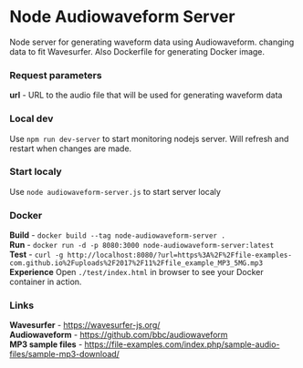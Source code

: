 # Node Audiowaveform Server
Node server for generating waveform data using Audiowaveform. changing data to fit Wavesurfer. Also 
Dockerfile for generating Docker image.

### Request parameters
**url** -  URL to the audio file that will be used for generating waveform data

### Local dev
Use `npm run dev-server` to start monitoring nodejs server. Will refresh and restart when changes are made.

### Start localy
Use `node audiowaveform-server.js` to start server localy

### Docker
**Build** - `docker build --tag node-audiowaveform-server .`  
**Run** - `docker run -d -p 8080:3000 node-audiowaveform-server:latest`  
**Test** - `curl -g http://localhost:8080/?url=https%3A%2F%2Ffile-examples-com.github.io%2Fuploads%2F2017%2F11%2Ffile_example_MP3_5MG.mp3`  
**Experience** Open `./test/index.html` in browser to see your Docker container in action.   

### Links  
**Wavesurfer** - https://wavesurfer-js.org/  
**Audiowaveform** - https://github.com/bbc/audiowaveform  
**MP3 sample files** - https://file-examples.com/index.php/sample-audio-files/sample-mp3-download/
